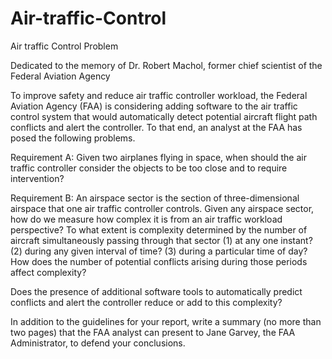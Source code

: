 # Air-traffic-Control
Air traffic Control
Problem	 
 	
Dedicated to the memory of Dr. Robert Machol, former chief scientist of the Federal Aviation Agency

To improve safety and reduce air traffic controller workload, the Federal Aviation Agency (FAA) is considering adding software to the air traffic control system that would automatically detect potential aircraft flight path conflicts and alert the controller. To that end, an analyst at the FAA has posed the following problems.

Requirement A: Given two airplanes flying in space, when should the air traffic controller consider the objects to be too close and to require intervention?

Requirement B: An airspace sector is the section of three-dimensional airspace that one air traffic controller controls. Given any airspace sector, how do we measure how complex it is from an air traffic workload perspective? To what extent is complexity determined by the number of aircraft simultaneously passing through that sector (1) at any one instant? (2) during any given interval of time? (3) during a particular time of day? How does the number of potential conflicts arising during those periods affect complexity?

Does the presence of additional software tools to automatically predict conflicts and alert the controller reduce or add to this complexity?

In addition to the guidelines for your report, write a summary (no more than two pages) that the FAA analyst can present to Jane Garvey, the FAA Administrator, to defend your conclusions.
